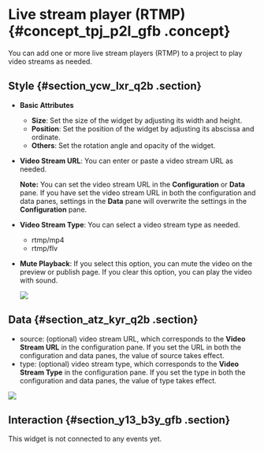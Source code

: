 # Live stream player \(RTMP\) {#concept_tpj_p2l_gfb .concept}

You can add one or more live stream players \(RTMP\) to a project to play video streams as needed.

## Style {#section_ycw_lxr_q2b .section}

-   **Basic Attributes**

    -   **Size**: Set the size of the widget by adjusting its width and height.
    -   **Position**: Set the position of the widget by adjusting its abscissa and ordinate.
    -   **Others**: Set the rotation angle and opacity of the widget.
-   **Video Stream URL**: You can enter or paste a video stream URL as needed.

    **Note:** You can set the video stream URL in the **Configuration** or **Data** pane. If you have set the video stream URL in both the configuration and data panes, settings in the **Data** pane will overwrite the settings in the **Configuration** pane.

-   **Video Stream Type**: You can select a video stream type as needed.
    -   rtmp/mp4
    -   rtmp/flv
-   **Mute Playback**: If you select this option, you can mute the video on the preview or publish page. If you clear this option, you can play the video with sound.

    ![](http://static-aliyun-doc.oss-cn-hangzhou.aliyuncs.com/assets/img/21806/155808419612817_en-US.png)


## Data {#section_atz_kyr_q2b .section}

-   source: \(optional\) video stream URL, which corresponds to the **Video Stream URL** in the configuration pane. If you set the URL in both the configuration and data panes, the value of source takes effect.
-   type: \(optional\) video stream type, which corresponds to the **Video Stream Type** in the configuration pane. If you set the type in both the configuration and data panes, the value of type takes effect.

![](http://static-aliyun-doc.oss-cn-hangzhou.aliyuncs.com/assets/img/21806/155808419612818_en-US.png)

## Interaction {#section_y13_b3y_gfb .section}

This widget is not connected to any events yet.

